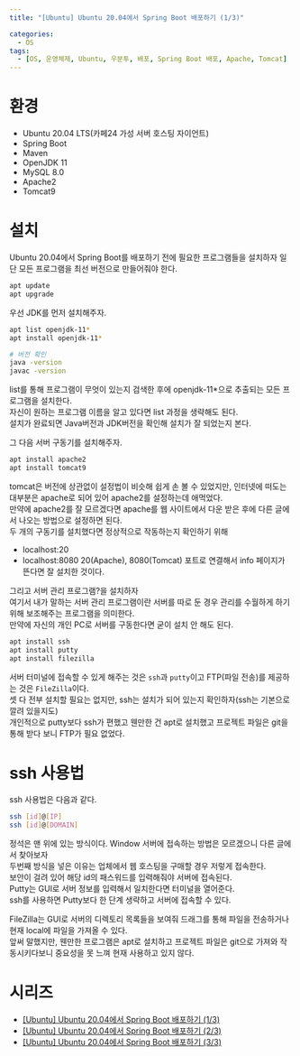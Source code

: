 ```yaml
---
title: "[Ubuntu] Ubuntu 20.04에서 Spring Boot 배포하기 (1/3)"

categories:
  - OS
tags:
  - [OS, 운영체제, Ubuntu, 우분투, 배포, Spring Boot 배포, Apache, Tomcat]
---
```


# 환경

- Ubuntu 20.04 LTS(카페24 가성 서버 호스팅 자이언트)
- Spring Boot
- Maven
- OpenJDK 11
- MySQL 8.0
- Apache2
- Tomcat9

# 설치

Ubuntu 20.04에서 Spring Boot를 배포하기 전에 필요한 프로그램들을 설치하자
일단 모든 프로그램을 최선 버전으로 만들어줘야 한다.

```bash
apt update
apt upgrade
```

우선 JDK를 먼저 설치해주자.

```bash
apt list openjdk-11*
apt install openjdk-11*

# 버전 확인
java -version
javac -version
```

list를 통해 프로그램이 무엇이 있는지 검색한 후에 openjdk-11*으로 추출되는 모든 프로그램을 설치한다.   
자신이 원하는 프로그램 이름을 알고 있다면 list 과정을 생략해도 된다.   
설치가 완료되면 Java버전과 JDK버전을 확인해 설치가 잘 되었는지 본다.   

그 다음 서버 구동기를 설치해주자.

```bash
apt install apache2
apt install tomcat9
```

tomcat은 버전에 상관없이 설정법이 비슷해 쉽게 손 볼 수 있었지만, 인터넷에 떠도는 대부분은 apache로 되어 있어 apache2를 설정하는데 애먹었다.   
만약에 apache2를 잘 모르겠다면 apache를 웹 사이트에서 다운 받은 후에 다른 글에서 나오는 방법으로 설정하면 된다.   
두 개의 구동기를 설치했다면 정상적으로 작동하는지 확인하기 위해   
- localhost:20
- localhost:8080
20(Apache), 8080(Tomcat) 포트로 연결해서 info 페이지가 뜬다면 잘 설치한 것이다.   
   
그리고 서버 관리 프로그램?을 설치하자   
여기서 내가 말하는 서버 관리 프로그램이란 서버를 따로 둔 경우 관리를 수월하게 하기 위해 보조해주는 프로그램을 의미한다.   
만약에 자신의 개인 PC로 서버를 구동한다면 굳이 설치 안 해도 된다.   

```bash
apt install ssh
apt install putty
apt install filezilla
```

서버 터미널에 접속할 수 있게 해주는 것은 `ssh`과 `putty`이고 FTP(파일 전송)를 제공하는 것은 `FileZilla`이다.   
셋 다 전부 설치할 필요는 없지만, ssh는 설치가 되어 있는지 확인하자(ssh는 기본으로 깔려 있을지도)   
개인적으로 putty보다 ssh가 편했고 웬만한 건 apt로 설치했고 프로젝트 파일은 git을 통해 받다 보니 FTP가 필요 없었다.   

# ssh 사용법

ssh 사용법은 다음과 같다.    

```bash
ssh [id]@[IP]
ssh [id]@[DOMAIN]
```

정석은 맨 위에 있는 방식이다. Window 서버에 접속하는 방법은 모르겠으니 다른 글에서 찾아보자   
두번째 방식을 넣은 이유는 업체에서 웹 호스팅을 구매할 경우 저렇게 접속한다.   
보안이 걸려 있어 해당 id의 패스워드를 입력해줘야 서버에 접속된다.   
Putty는 GUI로 서버 정보를 입력해서 일치한다면 터미널을 열어준다.   
ssh를 사용하면 Putty보다 한 단계 생략하고 서버에 접속할 수 있다.   
    
FileZilla는 GUI로 서버의 디렉토리 목록들을 보여줘 드래그를 통해 파일을 전송하거나 현재 local에 파일을 가져올 수 있다.   
앞써 말했지만, 웬만한 프로그램은 apt로 설치하고 프로젝트 파일은 git으로 가져와 작동시키다보니 중요성을 못 느껴 현재 사용하고 있지 않다.

# 시리즈

- [[Ubuntu] Ubuntu 20.04에서 Spring Boot 배포하기 (1/3)](https://gibum1228.github.io/OS/Ubuntu-20.04에서-Spring-Boot-배포하기-(1))
- [[Ubuntu] Ubuntu 20.04에서 Spring Boot 배포하기 (2/3)](https://gibum1228.github.io/OS/Ubuntu-20.04에서-Spring-Boot-배포하기-(2))
- [[Ubuntu] Ubuntu 20.04에서 Spring Boot 배포하기 (3/3)](https://gibum1228.github.io/OS/Ubuntu-20.04에서-Spring-Boot-배포하기-(3))